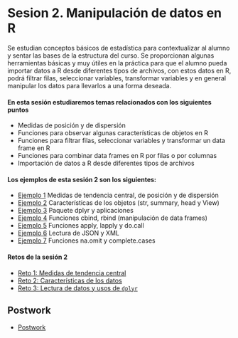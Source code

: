 # Sesion 2. Manipulación de datos en R

Se estudian conceptos básicos de estadística para contextualizar al alumno y sentar las bases de la estructura del curso. Se proporcionan algunas herramientas básicas y muy útiles en la práctica para que el alumno pueda importar datos a R desde diferentes tipos de archivos, con estos datos en R, podrá filtrar filas, seleccionar variables, transformar variables y en general manipular los datos para llevarlos a una forma deseada.

#### En esta sesión estudiaremos temas relacionados con los siguientes puntos

- Medidas de posición y de dispersión
- Funciones para observar algunas características de objetos en R
- Funciones para filtrar filas, seleccionar variables y transformar un data frame en R
- Funciones para combinar data frames en R por filas o por columnas
- Importación de datos a R desde diferentes tipos de archivos

#### Los ejemplos de esta sesión 2 son los siguientes:

- [Ejemplo 1](https://github.com/beduExpert/Programacion-con-R-2020/tree/main/Sesion-02/Ejemplo-01) Medidas de tendencia central, de posición y de dispersión
- [Ejemplo 2](https://github.com/beduExpert/Programacion-con-R-2020/tree/main/Sesion-02/Ejemplo-02) Características de los objetos (str, summary, head y View)
- [Ejemplo 3](https://github.com/beduExpert/Programacion-con-R-2020/tree/main/Sesion-02/Ejemplo-03) Paquete dplyr y aplicaciones
- [Ejemplo 4](https://github.com/beduExpert/Programacion-con-R-2020/tree/main/Sesion-02/Ejemplo-04) Funciones cbind, rbind (manipulación de data frames)
- [Ejemplo 5](https://github.com/beduExpert/Programacion-con-R-2020/tree/main/Sesion-02/Ejemplo-05) Funciones apply, lapply y do.call
- [Ejemplo 6](https://github.com/beduExpert/Programacion-con-R-2020/tree/main/Sesion-02/Ejemplo-06) Lectura de JSON y XML
- [Ejemplo 7](https://github.com/beduExpert/Programacion-con-R-2020/tree/main/Sesion-02/Ejemplo-07) Funciones na.omit y complete.cases

#### Retos de la sesión 2

- [Reto 1: Medidas de tendencia central](https://github.com/beduExpert/Programacion-con-R-2020/tree/main/Sesion-02/Reto-01) 
- [Reto 2: Características de los datos](https://github.com/beduExpert/Programacion-con-R-2020/tree/main/Sesion-02/Reto-02) 
- [Reto 3: Lectura de datos y usos de `dplyr`](https://github.com/beduExpert/Programacion-con-R-2020/tree/main/Sesion-02/Reto-03) 

## Postwork

- [Postwork](https://github.com/beduExpert/Programacion-con-R-2020/tree/main/Sesion-02/Postwork)
